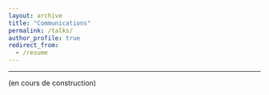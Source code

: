 ```yaml
---
layout: archive
title: "Communications"
permalink: /talks/
author_profile: true
redirect_from:
  - /resume
---
```

---
(en cours de construction)
